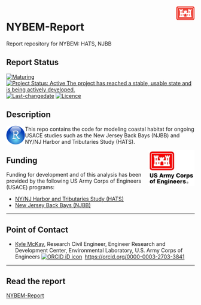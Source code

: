 <img src="figures/castle.png" width=50 align="right" />

# NYBEM-Report
Report repository for NYBEM: HATS, NJBB

## Report Status

[![Maturing](https://img.shields.io/badge/lifecycle-maturing-blue.svg)](https://www.tidyverse.org/lifecycle)
[![Project Status: Active The project has reached a stable, usable state
and is being actively
developed.](https://www.repostatus.org/badges/latest/active.svg)](https://www.repostatus.org/#active)
[![Last-changedate](https://img.shields.io/badge/last%20change-2022--04--21-yellowgreen.svg)](/commits/master)
[![Licence](https://img.shields.io/badge/licence-CC0-blue.svg)](http://choosealicense.com/licenses/cc0-1.0/)

## Description

<img src="figures/r_logo.png" width=50 align="left" />

This repo contains the code for modeling coastal habitat for ongoing
USACE studies such as the New Jersey Back Bays (NJBB) and NY/NJ Harbor
and Tributaries Study (HATS).

<img src="figures/HDQLO-03_h120.jpg" width=125 align="right" />

## Funding

Funding for development and of this analysis has been provided by the
following US Army Corps of Engineers (USACE) programs:

-   [NY/NJ Harbor and Tributaries Study
    (HATS)](https://www.nan.usace.army.mil/Missions/Civil-Works/Projects-in-New-York/New-York-New-Jersey-Harbor-Tributaries-Focus-Area-Feasibility-Study/)
-   [New Jersey Back Bays
    (NJBB)](https://www.nap.usace.army.mil/Missions/Civil-Works/New-Jersey-Back-Bays-Study/)

------------------------------------------------------------------------

## Point of Contact

-   [Kyle McKay](mailto:Kyle.McKay@usace.army.mil), Research Civil
    Engineer, Engineer Research and Development Center, Environmental
    Laboratory, U.S. Army Corps of Engineers
    <a itemprop="sameAs" content="https://orcid.org/0000-0003-2703-3841" href="https://orcid.org/0000-0002-1465-5927" target="orcid.widget" rel="me noopener noreferrer" style="vertical-align:top;">
    <img src="https://orcid.org/sites/default/files/images/orcid_16x16.png" style="width:1em;margin-right:.5em;" alt="ORCID iD icon">https://orcid.org/0000-0003-2703-3841</a>

------------------------------------------------------------------------

## Read the report
[NYBEM-Report](https://mvr-gis.github.io/NYBEM-Report/)
